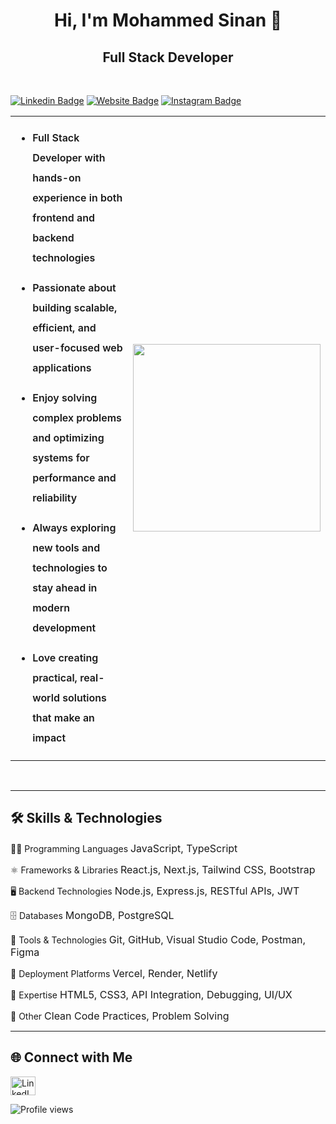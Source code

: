 

<h1 align="center">Hi, I'm Mohammed Sinan 👋</h1>


<h2 align="center">Full Stack Developer</h2>
<br>

[![Linkedin Badge](https://img.shields.io/badge/-LinkedIn-0e76a8?style=for-the-badge&logo=Linkedin&logoColor=white)](https://www.linkedin.com/in/mohd-sinan-279340326/) [![Website Badge](https://img.shields.io/badge/Website-3b5998?style=for-the-badge&logo=google-chrome&logoColor=white)](https://portfolio-rho-liard-54.vercel.app/) [![Instagram Badge](https://img.shields.io/badge/-Instagram-e4405f?style=for-the-badge&logo=Instagram&logoColor=white)](https://www.instagram.com/mohdz_sinan/) 
<table>
  <tr>
    <td style="list-style: none; font-size: 16px; font-weight: 600; line-height: 2;">
      
- Full Stack Developer with hands-on experience in both frontend and backend technologies
- Passionate about building scalable, efficient, and user-focused web applications
- Enjoy solving complex problems and optimizing systems for performance and reliability
- Always exploring new tools and technologies to stay ahead in modern development
- Love creating practical, real-world solutions that make an impact

  

    </td>
    <td>
      <img src="https://media.tenor.com/YZPnGuPeZv8AAAAd/coding.gif" width="300"/>
    </td>
  </tr>
</table>
<br>

---

## 🛠️ Skills & Technologies

👨‍💻 Programming Languages
<span style="font-size: 16px;">JavaScript, TypeScript</span>

⚛️ Frameworks & Libraries
<span style="font-size: 16px;">React.js, Next.js, Tailwind CSS, Bootstrap</span>

🖥️ Backend Technologies
<span style="font-size: 16px;">Node.js, Express.js, RESTful APIs, JWT</span>

🗄️ Databases
<span style="font-size: 16px;">MongoDB, PostgreSQL</span>

🧰 Tools & Technologies
<span style="font-size: 16px;">Git, GitHub, Visual Studio Code, Postman, Figma</span>

🚀 Deployment Platforms
<span style="font-size: 16px;">Vercel, Render, Netlify</span>

🌟 Expertise
<span style="font-size: 16px;">HTML5, CSS3, API Integration, Debugging, UI/UX</span>

🧠 Other
<span style="font-size: 16px;">Clean Code Practices, Problem Solving</span>

---

## 🌐 Connect with Me

<p>
<!--   <a href="https://dev.to/shahidcodez" target="_blank">
    <img src="https://raw.githubusercontent.com/rahuldkjain/github-profile-readme-generator/master/src/images/icons/Social/devto.svg" alt="Dev.to" height="30" width="40" />
  </a> -->
  <a href="https://www.linkedin.com/in/mohd-sinan-279340326/" target="_blank">
    <img src="https://raw.githubusercontent.com/rahuldkjain/github-profile-readme-generator/master/src/images/icons/Social/linked-in-alt.svg" alt="LinkedIn" height="30" width="40" />
  </a>
<!--   <a href="https://instagram.com/shahiid.io" target="_blank">
    <img src="https://raw.githubusercontent.com/rahuldkjain/github-profile-readme-generator/master/src/images/icons/Social/instagram.svg" alt="Instagram" height="30" width="40" />
  </a> -->
</p>

<p align="left">
  <img src="https://komarev.com/ghpvc/?username=shahidii&label=Profile%20views&color=0e75b6&style=flat" alt="Profile views" />
</p>
